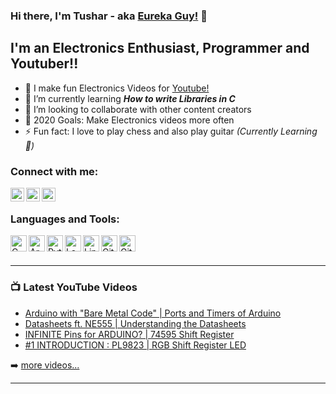 ### Hi there, I'm Tushar - aka [Eureka Guy!][youtube] 👋

## I'm an Electronics Enthusiast, Programmer and Youtuber!!

- 🔭 I make fun Electronics Videos for [Youtube!][youtube]
- 🌱 I’m currently learning ***How to write Libraries in C***
- 👯 I’m looking to collaborate with other content creators
- 🥅 2020 Goals: Make Electronics videos more often
- ⚡ Fun fact: I love to play chess and also play guitar *(Currently Learning🤣)*

### Connect with me:

[<img align="left" alt="EurekaGuy | YouTube" width="22px" src="https://cdn.jsdelivr.net/npm/simple-icons@v3/icons/youtube.svg" />][youtube]
[<img align="left" alt="EurekaGuy | LinkedIn" width="22px" src="https://cdn.jsdelivr.net/npm/simple-icons@v3/icons/linkedin.svg" />][linkedin]
[<img align="left" alt="EurekaGuy | Instagram" width="22px" src="https://cdn.jsdelivr.net/npm/simple-icons@v3/icons/instagram.svg" />][instagram]

</br>

### Languages and Tools:

<img align="left" alt="C Programming" width="26px" src="https://cdn.jsdelivr.net/npm/simple-icons@3.12.0/icons/c.svg" />
<img align="left" alt="Arduino" width="26px" src="https://cdn.jsdelivr.net/npm/simple-icons@3.12.0/icons/arduino.svg" />
<img align="left" alt="Python" width="26px" src="https://cdn.jsdelivr.net/npm/simple-icons@3.12.0/icons/python.svg" />
<img align="left" alt="LabView" width="26px" src="https://cdn.jsdelivr.net/npm/simple-icons@3.12.0/icons/labview.svg" />
<img align="left" alt="Linux" width="26px" src="https://cdn.jsdelivr.net/npm/simple-icons@3.12.0/icons/linux.svg" />
<img align="left" alt="Git" width="26px" src="https://cdn.jsdelivr.net/npm/simple-icons@3.12.0/icons/git.svg" />
<img align="left" alt="Github" width="26px" src="https://cdn.jsdelivr.net/npm/simple-icons@3.12.0/icons/github.svg" />

</br>
</br>

---

### 📺 Latest YouTube Videos

<!-- YOUTUBE:START -->
- [Arduino with "Bare Metal Code" | Ports and Timers of Arduino](https://www.youtube.com/watch?v=t9xKb1dsuQg)
- [Datasheets ft. NE555 | Understanding the Datasheets](https://www.youtube.com/watch?v=cdezaMsIoXo)
- [INFINITE Pins for ARDUINO?  |  74595 Shift Register](https://www.youtube.com/watch?v=9ovMEo1bTps)
- [#1 INTRODUCTION : PL9823 | RGB Shift Register LED](https://www.youtube.com/watch?v=ZQ9-FnPuWd4)
<!-- YOUTUBE:END -->

➡️ [more videos...][youtube]

---

[youtube]: https://www.youtube.com/channel/UCu7SAylZELIQkBLu6gLazLA
[instagram]: https://instagram.com/eureka_guy
[linkedin]: https://linkedin.com/in/tusharshiralkar
